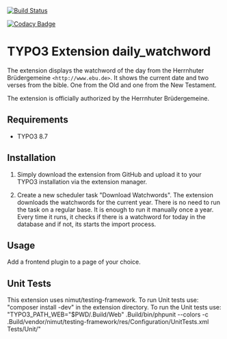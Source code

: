 [![Build Status](https://travis-ci.org/tritum/daily_watchword.svg?branch=master)](https://travis-ci.org/tritum/daily_watchword)

[![Codacy Badge](https://api.codacy.com/project/badge/Grade/daa5737f330d463db690578bcd1e9a32)](https://www.codacy.com/app/tritum/daily_watchword?utm_source=github.com&amp;utm_medium=referral&amp;utm_content=tritum/daily_watchword&amp;utm_campaign=Badge_Grade)

TYPO3 Extension daily_watchword
===============================

The extension displays the watchword of the day from the Herrnhuter Brüdergemeine `<http://www.ebu.de>`.
It shows the current date and two verses from the bible. One from the Old and one from the New Testament.

The extension is officially authorized by the Herrnhuter Brüdergemeine.

Requirements
------------

- TYPO3 8.7

Installation
------------

1) Simply download the extension from GitHub and upload it to your TYPO3 installation via the extension manager.

2) Create a new scheduler task "Download Watchwords". The extension downloads the watchwords for the current year.
There is no need to run the task on a regular base. It is enough to run it manually once a year. Every time it runs,
it checks if there is a watchword for today in the database and if not, its starts the import process.

Usage
-----

Add a frontend plugin to a page of your choice.

Unit Tests
----------

This extension uses nimut/testing-framework.
To run Unit tests use: "composer install -dev" in the extension directory. To run the Unit tests use:
"TYPO3_PATH_WEB="$PWD/.Build/Web" .Build/bin/phpunit --colors -c .Build/vendor/nimut/testing-framework/res/Configuration/UnitTests.xml Tests/Unit/"